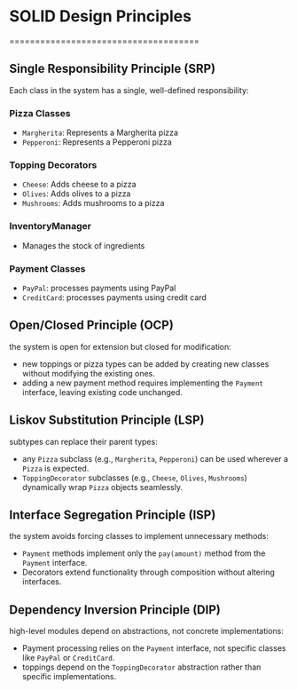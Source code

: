 # SOLID Design Principles
=====================================

## Single Responsibility Principle (SRP)

Each class in the system has a single, well-defined responsibility:

### Pizza Classes

* `Margherita`: Represents a Margherita pizza
* `Pepperoni`: Represents a Pepperoni pizza

### Topping Decorators

* `Cheese`: Adds cheese to a pizza
* `Olives`: Adds olives to a pizza
* `Mushrooms`: Adds mushrooms to a pizza

### InventoryManager

* Manages the stock of ingredients

### Payment Classes

* `PayPal`: processes payments using PayPal
* `CreditCard`: processes payments using credit card

## Open/Closed Principle (OCP)

the system is open for extension but closed for modification:

* new toppings or pizza types can be added by creating new classes without modifying the existing ones.
* adding a new payment method requires implementing the `Payment` interface, leaving existing code unchanged.

## Liskov Substitution Principle (LSP)

subtypes can replace their parent types:

* any `Pizza` subclass (e.g., `Margherita`, `Pepperoni`) can be used wherever a `Pizza` is expected.
* `ToppingDecorator` subclasses (e.g., `Cheese`, `Olives`, `Mushrooms`) dynamically wrap `Pizza` objects seamlessly.

## Interface Segregation Principle (ISP)

the system avoids forcing classes to implement unnecessary methods:

* `Payment` methods implement only the `pay(amount)` method from the `Payment` interface.
* Decorators extend functionality through composition without altering interfaces.

## Dependency Inversion Principle (DIP)
high-level modules depend on abstractions, not concrete implementations:

* Payment processing relies on the `Payment` interface, not specific classes like `PayPal` or `CreditCard`.
* toppings depend on the `ToppingDecorator` abstraction rather than specific implementations.

